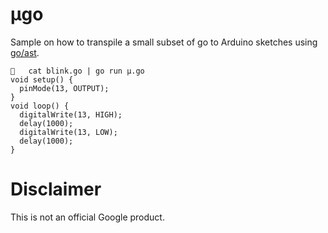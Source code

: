 # µgo

Sample on how to transpile a small subset of go to Arduino sketches using [go/ast](https://golang.org/pkg/go/ast/).

```
🍡   cat blink.go | go run µ.go
void setup() {
  pinMode(13, OUTPUT);
}
void loop() {
  digitalWrite(13, HIGH);
  delay(1000);
  digitalWrite(13, LOW);
  delay(1000);
}
```

# Disclaimer

This is not an official Google product.
